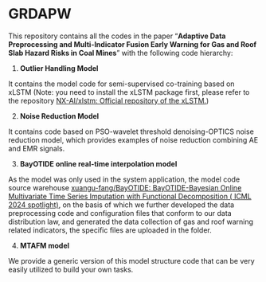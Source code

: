 # GRDAPW
This repository contains all the codes in the paper “**Adaptive Data Preprocessing and Multi-Indicator Fusion Early Warning for Gas and Roof Slab Hazard Risks in Coal Mines**” with the following code hierarchy:

1. **Outlier Handling Model**

It contains the model code for semi-supervised co-training based on xLSTM (Note: you need to install the xLSTM package first, please refer to the repository [NX-AI/xlstm: Official repository of the xLSTM.](https://github.com/NX-AI/xlstm))

2. **Noise Reduction Model**

It contains code based on PSO-wavelet threshold denoising-OPTICS noise reduction model, which provides examples of noise reduction combining AE and EMR signals.

3. **BayOTIDE online real-time interpolation model**

As the model was only used in the system application, the model code source warehouse [xuangu-fang/BayOTIDE: BayOTIDE-Bayesian Online Multivariate Time Series Imputation with Functional Decomposition ( ICML 2024 spotlight)](https://github.com/xuangu-fang/BayOTIDE), on the basis of which we further developed the data preprocessing code and configuration files that conform to our data distribution law, and generated the data collection of gas and roof warning related indicators, the specific files are uploaded in the folder.

4. **MTAFM model**

We provide a generic version of this model structure code that can be very easily utilized to build your own tasks.
